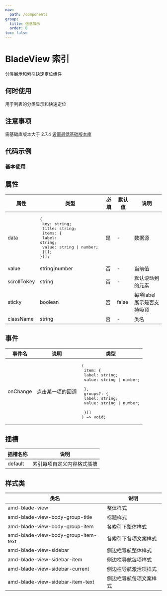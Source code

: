 ```yaml
---
nav:
  path: /components
group:
  title: 信息展示
  order: 8
toc: false
---
```


# BladeView 索引

分类展示和索引快速定位组件

## 何时使用

用于列表的分类显示和快速定位

## 注意事项
需基础库版本大于 2.7.4 [设置最低基础版本库](https://opendocs.alipay.com/mini/framework/lib)

## 代码示例

### 基本使用

<code src='../../demo/pages/BladeView'></code>

## 属性

| 属性      | 类型   | 必填 | 默认值 | 说明       |
| --------- | ------ | ---- | ------ | ---------- |
| data     | <pre>{<br>  key: string; <br>  title: string;<br>  items: { <br>    label: string; <br>    value: string \| number; <br>  }[];<br>}[];</pre> | 是  | -   | 数据源     |
| value        | string\|number | 否 | -      | 当前值           |
| scrollToKey  | string        | 否 | -      | 默认滚动到的元素   |
| sticky       | boolean       | 否 | false  | 每项label展示是否支持吸顶  |
| className    | string        | 否 | -      | 类名             |

## 事件

| 事件名    | 说明                   | 类型       |
| --------- | ---------------------- | ---------- |
| onChange | 点击某一项的回调 | <pre>(<br>  item: {<br>    label: string; <br>    value:  string \| number; <br>  },<br>  groups?: {<br>    label: string; <br>    value: string \| number; <br>  }[]<br>) => void; |

## 插槽

| 插槽名称 | 说明                                                       |
| -------- | ---------------------------------------------------------- |
| default    | 索引每项自定义内容格式插槽 |

## 样式类

| 类名                       | 说明             |
| -------------------------- | ---------------- |
| amd-blade-view   | 整体样式         |
| amd-blade-view-body-group-title       | 标题样式   |
| amd-blade-view-body-group-item | 各索引下整体样式   |
| amd-blade-view-body-group-item-text | 各索引下各项文案样式   |
| amd-blade-view-sidebar  | 侧边栏导航整体样式 |
| amd-blade-view-sidebar-item      | 侧边栏导航每项样式    |
| amd-blade-view-sidebar-current      | 侧边栏导航激活项样式    |
| amd-blade-view-sidebar-item-text      | 侧边栏导航每项文案样式    |
